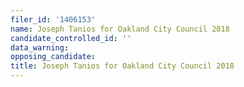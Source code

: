 ```yaml
---
filer_id: '1406153'
name: Joseph Tanios for Oakland City Council 2018
candidate_controlled_id: ''
data_warning: 
opposing_candidate: 
title: Joseph Tanios for Oakland City Council 2018
---
```

